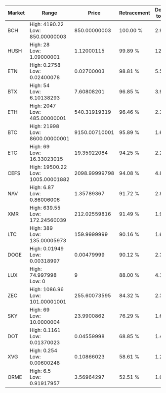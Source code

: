 | Market | Range | Price| Retracement | Doubles to 50% |
| --- | --- | --- | --- | --- |
| BCH | High: 4190.22<br />Low: 850.00000003 | 850.00000003 | 100.00 % | 2.96 |
| HUSH | High: 28<br />Low: 1.09000001 | 1.12000115 | 99.89 % | 12.99 |
| ETN | High: 0.2758<br />Low: 0.02400078 | 0.02700003 | 98.81 % | 5.55 |
| BTX | High: 54<br />Low: 6.10138293 | 7.60808201 | 96.85 % | 3.95 |
| ETH | High: 2047<br />Low: 485.00000001 | 540.31919319 | 96.46 % | 2.34 |
| BTC | High: 21998<br />Low: 8600.00000001 | 9150.00710001 | 95.89 % | 1.67 |
| ETC | High: 69<br />Low: 16.33023015 | 19.35922084 | 94.25 % | 2.20 |
| CEFS | High: 19500.22<br />Low: 1005.00001882 | 2098.99999798 | 94.08 % | 4.88 |
| NAV | High: 6.87<br />Low: 0.86006006 | 1.35789367 | 91.72 % | 2.85 |
| XMR | High: 639.55<br />Low: 172.24560039 | 212.02559816 | 91.49 % | 1.91 |
| LTC | High: 389<br />Low: 135.00005973 | 159.9999999 | 90.16 % | 1.64 |
| DOGE | High: 0.01949<br />Low: 0.00318997 | 0.00479999 | 90.12 % | 2.36 |
| LUX | High: 74.997998<br />Low: 0 | 9 | 88.00 % | 4.17 |
| ZEC | High: 1086.96<br />Low: 101.00001001 | 255.60073595 | 84.32 % | 2.32 |
| SKY | High: 69<br />Low: 10.0000004 | 23.9900862 | 76.29 % | 1.65 |
| DOT | High: 0.1161<br />Low: 0.01370023 | 0.04559998 | 68.85 % | 1.42 |
| XVG | High: 0.254<br />Low: 0.00600248 | 0.10866023 | 58.61 % | 1.20 |
| ORME | High: 6.5<br />Low: 0.91917957 | 3.56964297 | 52.51 % | 1.04 |
